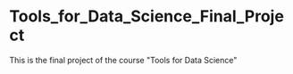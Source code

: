 # Tools_for_Data_Science_Final_Project
This is the final project of the course "Tools for Data Science"
